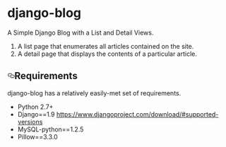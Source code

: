 # django-blog
A Simple Django Blog with a List and Detail Views.

1) A list page	that enumerates all articles contained on the site. </br>
2) A detail page that displays the	contents of a particular article.	


<a name="user-content-requirements"></a>
<h2><a id="user-content-requirements" class="anchor" href="#requirements" aria-hidden="true"><svg aria-hidden="true" class="octicon octicon-link" height="16" version="1.1" viewBox="0 0 16 16" width="16"><path d="M4 9h1v1H4c-1.5 0-3-1.69-3-3.5S2.55 3 4 3h4c1.45 0 3 1.69 3 3.5 0 1.41-.91 2.72-2 3.25V8.59c.58-.45 1-1.27 1-2.09C10 5.22 8.98 4 8 4H4c-.98 0-2 1.22-2 2.5S3 9 4 9zm9-3h-1v1h1c1 0 2 1.22 2 2.5S13.98 12 13 12H9c-.98 0-2-1.22-2-2.5 0-.83.42-1.64 1-2.09V6.25c-1.09.53-2 1.84-2 3.25C6 11.31 7.55 13 9 13h4c1.45 0 3-1.69 3-3.5S14.5 6 13 6z"></path></svg></a>Requirements</h2>
<p>django-blog has a relatively easily-met set of requirements.</p>
<ul>
<li>Python 2.7+</li>
<li>Django==1.9 <a href="https://www.djangoproject.com/download/#supported-versions">https://www.djangoproject.com/download/#supported-versions</a></li>
<li>
MySQL-python==1.2.5
</li>
<li>
Pillow==3.3.0
</li>
</ul>
